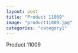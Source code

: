 ```yaml
---
layout: post
title: "Product 11009"
image: "product11009.jpg"
categories: "category1"
---
```

Product 11009
